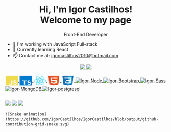 <h1 align='center'>
  Hi, I'm Igor Castilhos!
  <br/>
  Welcome to my page
  
</h1>

<p align='center'>
  Front-End Developer
</p>

- 🔭 I'm working with JavaScript Full-stack
- 🌱 Currently learning React
- 📫 Contact me at: igorcastilhos2010@hotmail.com

<div align="center">
  <a href="https://github.com/IgorCastilhos">
  <img height="180em" src="https://github-readme-stats.vercel.app/api?username=IgorCastilhos&show_icons=true&theme=tokyonight&include_all_commits=true&count_private=true"/>
  <img height="180em" src="https://github-readme-stats.vercel.app/api/top-langs/?username=IgorCastilhos&layout=compact&langs_count=7&theme=tokyonight"/>
</div>
  
 <div style="display: inline_block"><br>
  <img align="center" alt="Igor-Js" height="30" width="40" src="https://raw.githubusercontent.com/devicons/devicon/master/icons/javascript/javascript-plain.svg">
  <img align="center" alt="Igor-Ts" height="30" width="40" src="https://raw.githubusercontent.com/devicons/devicon/master/icons/typescript/typescript-plain.svg">
  <img align="center" alt="Igor-React" height="30" width="40" src="https://raw.githubusercontent.com/devicons/devicon/master/icons/react/react-original.svg">
  <img align="center" alt="Igor-HTML" height="30" width="40" src="https://raw.githubusercontent.com/devicons/devicon/master/icons/html5/html5-original.svg">
  <img align="center" alt="Igor-CSS" height="30" width="40" src="https://raw.githubusercontent.com/devicons/devicon/master/icons/css3/css3-original.svg">
  <img align="center" alt="Igor-Node" height="30" width="80"
src="https://img.shields.io/badge/Node.js-43853D?style=for-the-badge&logo=node.js&logoColor=white">
  <img align="center" alt="Igor-Bootstrap" height="30" width="80"
src="https://img.shields.io/badge/Bootstrap-563D7C?style=for-the-badge&logo=bootstrap&logoColor=white">
  <img align="center" alt="Igor-Sass" height="30" width="80"
src="https://img.shields.io/badge/Sass-CC6699?style=for-the-badge&logo=sass&logoColor=white">
  <img align="center" alt="Igor-MongoDB" height="30" width="80"
src="https://img.shields.io/badge/MongoDB-4EA94B?style=for-the-badge&logo=mongodb&logoColor=white">   
  <img align="center" alt="Igor-postgresql" height="30" width="80"
src="https://img.shields.io/badge/PostgreSQL-316192?style=for-the-badge&logo=postgresql&logoColor=white">   
 </div>
  
  ##
  
  <div>
  <a href="https://www.instagram.com/igor_castilhoss/" target="_blank"><img src="https://img.shields.io/badge/-Instagram-%23E4405F?style=for-the-badge&logo=instagram&logoColor=white" target="_blank"></a>
  <a href = "mailto:igorcastilhos2010@hotmail.com"><img src="https://img.shields.io/badge/Microsoft_Outlook-0078D4?style=for-the-badge&logo=microsoft-outlook&logoColor=white" target="_blank"></a>
  <a href="https://www.linkedin.com/in/igor-p-25525788/" target="_blank"><img src="https://img.shields.io/badge/-LinkedIn-%230077B5?style=for-the-badge&logo=linkedin&logoColor=white" target="_blank"></a> 
    
    ![Snake animation](https://github.com/IgorCastilhos/IgorCastilhos/blob/output/github-contribution-grid-snake.svg)
    
  </div>

